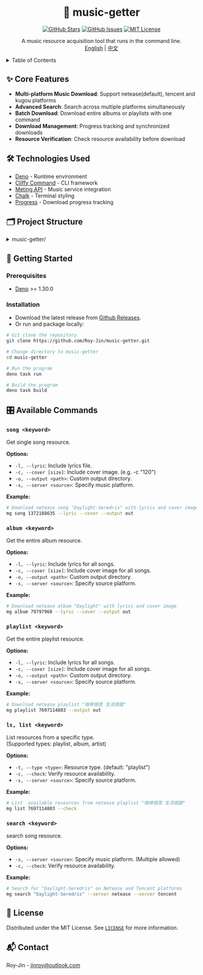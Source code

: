 <div align="center">

# 🎵 music-getter

[![GitHub Stars](https://img.shields.io/github/stars/Roy-Jin/music-getter?style=for-the-badge)](https://github.com/Roy-Jin/music-getter/stargazers)
[![GitHub Issues](https://img.shields.io/github/issues/Roy-Jin/music-getter?style=for-the-badge)](https://github.com/Roy-Jin/music-getter/issues)
[![MIT License](https://img.shields.io/github/license/Roy-Jin/music-getter?style=for-the-badge)](LICENSE)

A music resource acquisition tool that runs in the command line.  
[English](README.md) | [中文](README_CN.md)
</div>

<details>
<summary>Table of Contents</summary>

- [Core Features](#-core-features)
- [Technologies Used](#-technologies-used)
- [Project Structure](#-project-structure)
- [Getting Started](#-getting-started)
  - [Prerequisites](#prerequisites)
  - [Installation](#installation)
- [Available Commands](#-available-commands)
  - [`song <keyword>`](#song-keyword)
  - [`album <keyword>`](#album-keyword)
  - [`playlist <keyword>`](#playlist-keyword)
  - [`ls, list <keyword>`](#ls-list-keyword)
  - [`search <keyword>`](#search-keyword)
- [License](#-license)
- [Contact](#-contact)

</details>

## ✨ Core Features

- **Multi-platform Music Download**: Support netease(default), tencent and kugou platforms
- **Advanced Search**: Search across multiple platforms simultaneously
- **Batch Download**: Download entire albums or playlists with one command
- **Download Management**: Progress tracking and synchronized downloads
- **Resource Verification**: Check resource availability before download

## 🛠️ Technologies Used

- [Deno](https://deno.land/) - Runtime environment
- [Cliffy Command](https://github.com/c4spar/deno-cliffy) - CLI framework
- [Meting API](https://api.i-meto.com/meting/api) - Music service integration
- [Chalk](https://jsr.io/@nothing628/chalk) - Terminal styling
- [Progress](https://jsr.io/@ryweal/progress) - Download progress tracking

## 🗂 Project Structure

<details>
<summary>music-getter/</summary>

```
├── command/        # Command implementations
│   ├── album.js    # Album operations
│   ├── list.js     # Resource listing
│   ├── playlist.js # Playlist operations
│   ├── search.js   # Search functionality
│   └── song.js     # Song operations
├── download.js     # Download manager
├── meting.js       # Music API client
├── program.js      # CLI setup
└── main.js         # Entry point
```

</details>

## 🚀 Getting Started

### Prerequisites
- [Deno](https://docs.deno.com/runtime/getting_started/installation/) >= 1.30.0

### Installation

- Download the latest release from [Github Releases](https://github.com/Roy-Jin/music-getter/releases/latest).  
- Or run and package locally:
```sh
# Git clone the repository
git clone https://github.com/Roy-Jin/music-getter.git

# Change directory to music-getter
cd music-getter

# Run the program
deno task run

# Build the program
deno task build
```

## 🎛️ Available Commands

### `song <keyword>`
Get single song resource.

**Options:**
- `-l, --lyric`: Include lyrics file.
- `-c, --cover [size]`: Include cover image. (e.g. -c "120")
- `-o, --output <path>`: Custom output directory.
- `-s, --server <source>`: Specify music platform.

**Example:**
```sh
# Download netease song "Daylight-Seredris" with lyrics and cover image
mg song 1372188635 --lyric --cover --output out
```

### `album <keyword>`
Get the entire album resource.

**Options:**
- `-l, --lyric`: Include lyrics for all songs.
- `-c, --cover [size]`: Include cover image for all songs.
- `-o, --output <path>`: Custom output directory.
- `-s, --server <source>`: Specify source platform.

**Example:**
```sh
# Download netease album "Daylight" with lyrics and cover image
mg album 79797968 --lyric --cover --output out
```

### `playlist <keyword>`
Get the entire playlist resource.

**Options:**
- `-l, --lyric`: Include lyrics for all songs.
- `-c, --cover [size]`: Include cover image for all songs.
- `-o, --output <path>`: Custom output directory.
- `-s, --server <source>`: Specify source platform.

**Example:**
```sh
# Download netease playlist "咖啡很苦 生活很甜"
mg playlist 7697114803 --output out
```

### `ls, list <keyword>`
List resources from a specific type.  
(Supported types: playlist, album, artist)

**Options:**
- `-t, --type <type>`: Resource type. (default: "playlist")
- `-c, --check`: Verify resource availability.
- `-s, --server <source>`: Specify source platform.

**Example:**
```sh
# List  available resources from netease playlist "咖啡很苦 生活很甜"
mg list 7697114803 --check
```

### `search <keyword>`
search song resource.

**Options:**
- `-s, --server <source>`: Specify music platform. (Multiple allowed)
- `-c, --check`: Verify resource availability.

**Example:**
```sh
# Search for "Daylight-Seredris" on Netease and Tencent platforms
mg search "Daylight-Seredris" --server netease --server tencent
```

## 📜 License

Distributed under the MIT License. See [`LICENSE`](LICENSE) for more information.

## 📬 Contact

Roy-Jin - [jinroy@outlook.com](mailto:jinroy@outlook.com)
